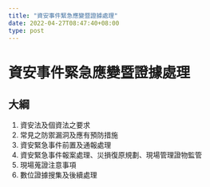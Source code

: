 ```yaml
---
title: "資安事件緊急應變暨證據處理"
date: 2022-04-27T08:47:40+08:00
type: post
---
```


# 資安事件緊急應變暨證據處理
## 大綱
1. 資安法及個資法之要求
1. 常見之防禦漏洞及應有預防措施
1. 資安緊急事件前置及通報處理
1. 資安緊急事件報案處理、災損復原規劃、現場管理證物監管
1. 現場蒐證注意事項
1. 數位證據搜集及後續處理